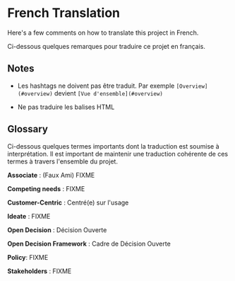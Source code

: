 # French Translation

Here's a few comments on how to translate this project in French.

Ci-dessous quelques remarques pour traduire ce projet en français.


## Notes

* Les hashtags ne doivent pas être traduit. Par exemple `[Overview](#overview)` devient `[Vue d'ensemble](#overview)` 

* Ne pas traduire les balises HTML

## Glossary

Ci-dessous quelques termes importants dont la traduction est soumise à
interprétation. Il est important de maintenir une traduction cohérente de ces
termes à travers l'ensemble du projet.

**Associate** : (Faux Ami) FIXME

**Competing needs** : FIXME

**Customer-Centric** : Centré(e) sur l'usage

**Ideate** : FIXME

**Open Decision** : Décision Ouverte

**Open Decision Framework** : Cadre de Décision Ouverte

**Policy**: FIXME

**Stakeholders** : FIXME




